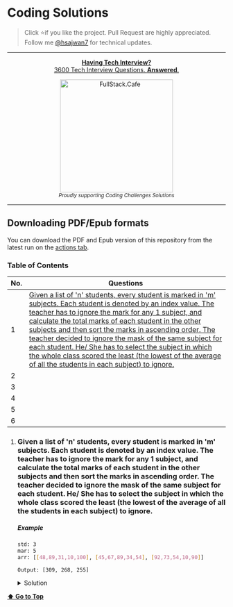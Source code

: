 # Coding Solutions

> Click :star:if you like the project. Pull Request are highly appreciated. Follow me [@hsajwan7](https://twitter.com/hsajwan7) for technical updates.

---

<div align="center">
    <p>
        <a href="https://www.fullstack.cafe/?utm_source=github&utm_medium=sud">
            <b>Having Tech Interview?</b>
            <br> 3600 Tech Interview Questions. <b>Answered</b>.
            <br>
            <div>
                <img src="https://user-images.githubusercontent.com/13550565/76382460-cc784d80-6393-11ea-8837-2b89265ac853.png" width="260" alt="FullStack.Cafe">
            </div>
        </a>
        <sub><i>Proudly supporting Coding Challenges Solutions</i></sub>
    </p>
</div>

---

## Downloading PDF/Epub formats

You can download the PDF and Epub version of this repository from the latest run on the [actions tab](https://github.com/hsajwan/coding-solutions/actions).

### Table of Contents

| No. | Questions |
|---- | ---------
|1 | [Given a list of 'n' students, every student is marked in 'm' subjects. Each student is denoted by an index value. The teacher has to ignore the mark for any 1 subject, and calculate the total marks of each student in the other subjects and then sort the marks in ascending order. The teacher decided to ignore the mask of the same subject for each student. He/ She has to select the subject in which the whole class scored the least (the lowest of the average of all the students in each subject) to ignore.](#1)|
|2| [](#)|
|3| [](#)|
|4| [](#)|
|5| [](#)|
|6| [](#)|

1. ### Given a list of 'n' students, every student is marked in 'm' subjects. Each student is denoted by an index value. The teacher has to ignore the mark for any 1 subject, and calculate the total marks of each student in the other subjects and then sort the marks in ascending order. The teacher decided to ignore the mask of the same subject for each student. He/ She has to select the subject in which the whole class scored the least (the lowest of the average of all the students in each subject) to ignore. <a name="1"></a>

    ##### Example
    ```sh
    std: 3
    mar: 5
    arr: [[48,89,31,10,100], [45,67,89,34,54], [92,73,54,10,90]]

    Output: [309, 268, 255]
    ```
    <details>
    <summary>Solution</summary>
    <p>

    ```sh
            function findMaxPass(std, mar, arr) {
                let marArr = [];
                for(let i=0; i< mar;i++) {
                    let marTotal= 0;
                    for(let j=0; j< std; j++) {
                        marTotal += arr[j][i];
                    }
                    marArr.push(marTotal);
                }
                let markMaxIdx = marArr.indexOf(Math.min.apply(null, marArr));
                let stdMarArr = [];
                for(let i=0; i< std;i++) {
                    let stdMarTotal= 0;
                    for(let j=0; j< mar; j++) {
                        if(j !== markMaxIdx)
                            stdMarTotal += arr[i][j];
                    }
                    stdMarArr.push(stdMarTotal);
                }
                return stdMarArr.sort((a, b) => a-b);
            }
    ```

    </p>
    </details>

**[⬆ Go to Top](#table-of-contents)**

